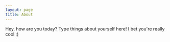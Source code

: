 ```yaml
---
layout: page
title: About
---
```


Hey, how are you today? Type things about yourself here! I bet you're really cool ;)
